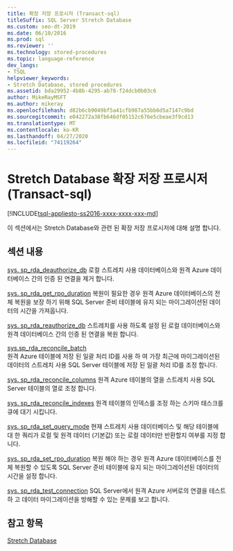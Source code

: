 ```yaml
---
title: 확장 저장 프로시저 (Transact-sql)
titleSuffix: SQL Server Stretch Database
ms.custom: seo-dt-2019
ms.date: 06/10/2016
ms.prod: sql
ms.reviewer: ''
ms.technology: stored-procedures
ms.topic: language-reference
dev_langs:
- TSQL
helpviewer_keywords:
- Stretch Database, stored procedures
ms.assetid: bda29952-4b8b-4295-ab78-f24dcb0b03c6
author: MikeRayMSFT
ms.author: mikeray
ms.openlocfilehash: d82b6cb9049bf5a41cfb987a55bb6d5a7147c9bd
ms.sourcegitcommit: e042272a38fb646df05152c676e5cbeae3f9cd13
ms.translationtype: MT
ms.contentlocale: ko-KR
ms.lasthandoff: 04/27/2020
ms.locfileid: "74119264"
---
```

# <a name="stretch-database-extended-stored-procedures-transact-sql"></a>Stretch Database 확장 저장 프로시저 (Transact-sql)
[!INCLUDE[tsql-appliesto-ss2016-xxxx-xxxx-xxx-md](../../includes/tsql-appliesto-ss2016-xxxx-xxxx-xxx-md.md)]

 이 섹션에서는 Stretch Database와 관련 된 확장 저장 프로시저에 대해 설명 합니다.  
  
## <a name="in-this-section"></a>섹션 내용  
[sys. sp_rda_deauthorize_db](../../relational-databases/system-stored-procedures/sys-sp-rda-deauthorize-db-transact-sql.md) 로컬 스트레치 사용 데이터베이스와 원격 Azure 데이터베이스 간의 인증 된 연결을 제거 합니다.

[sys. sp_rda_get_rpo_duration](../../relational-databases/system-stored-procedures/sys-sp-rda-get-rpo-duration-transact-sql.md) 복원이 필요한 경우 원격 Azure 데이터베이스의 전체 복원을 보장 하기 위해 SQL Server 준비 테이블에 유지 되는 마이그레이션된 데이터의 시간을 가져옵니다.
  
 [sys. sp_rda_reauthorize_db](../../relational-databases/system-stored-procedures/sys-sp-rda-reauthorize-db-transact-sql.md) 스트레치를 사용 하도록 설정 된 로컬 데이터베이스와 원격 데이터베이스 간의 인증 된 연결을 복원 합니다.
  
 [sys.sp_rda_reconcile_batch](../../relational-databases/system-stored-procedures/sys-sp-rda-reconcile-batch-transact-sql.md)  
 원격 Azure 테이블에 저장 된 일괄 처리 ID를 사용 하 여 가장 최근에 마이그레이션된 데이터의 스트레치 사용 SQL Server 테이블에 저장 된 일괄 처리 ID를 조정 합니다. 
 
[sys. sp_rda_reconcile_columns](../../relational-databases/system-stored-procedures/sys-sp-rda-reconcile-columns-transact-sql.md) 원격 Azure 테이블의 열을 스트레치 사용 SQL Server 테이블의 열로 조정 합니다.
 
 [sys. sp_rda_reconcile_indexes](../../relational-databases/system-stored-procedures/sys-sp-rda-reconcile-indexes-transact-sql.md) 원격 테이블의 인덱스를 조정 하는 스키마 태스크를 큐에 대기 시킵니다.
 
 [sys. sp_rda_set_query_mode](../../relational-databases/system-stored-procedures/sys-sp-rda-set-query-mode-transact-sql.md) 현재 스트레치 사용 데이터베이스 및 해당 테이블에 대 한 쿼리가 로컬 및 원격 데이터 (기본값) 또는 로컬 데이터만 반환할지 여부를 지정 합니다.
 
 [sys. sp_rda_set_rpo_duration](../../relational-databases/system-stored-procedures/sys-sp-rda-set-rpo-duration-transact-sql.md) 복원 해야 하는 경우 원격 Azure 데이터베이스를 전체 복원할 수 있도록 SQL Server 준비 테이블에 유지 되는 마이그레이션된 데이터의 시간을 설정 합니다.
 
 [sys. sp_rda_test_connection](../../relational-databases/system-stored-procedures/sys-sp-rda-test-connection-transact-sql.md) SQL Server에서 원격 Azure 서버로의 연결을 테스트 하 고 데이터 마이그레이션을 방해할 수 있는 문제를 보고 합니다.
 
## <a name="see-also"></a>참고 항목  
 [Stretch Database](../../sql-server/stretch-database/stretch-database.md)  
  
  
